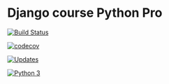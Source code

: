 # Django course Python Pro

[![Build Status](https://travis-ci.com/C4st3ll4n/curso_django.svg?branch=main)](https://travis-ci.com/C4st3ll4n/curso_django)


[![codecov](https://codecov.io/gh/C4st3ll4n/curso_django/branch/master/graph/badge.svg)](https://codecov.io/gh/C4st3ll4n/curso_django)


[![Updates](https://pyup.io/repos/github/C4st3ll4n/curso_django/shield.svg)](https://pyup.io/repos/github/C4st3ll4n/curso_django)


[![Python 3](https://pyup.io/repos/github/C4st3ll4n/curso_django/python-3-shield.svg)](https://pyup.io/repos/github/C4st3ll4n/curso_django)